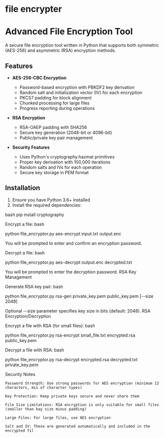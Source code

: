 # file encrypter

# Advanced File Encryption Tool

A secure file encryption tool written in Python that supports both symmetric (AES-256) and asymmetric (RSA) encryption methods.

## Features

- **AES-256-CBC Encryption**
  - Password-based encryption with PBKDF2 key derivation
  - Random salt and initialization vector (IV) for each encryption
  - PKCS7 padding for block alignment
  - Chunked processing for large files
  - Progress reporting during operations

- **RSA Encryption**
  - RSA-OAEP padding with SHA256
  - Secure key generation (2048-bit or 4096-bit)
  - Public/private key pair management

- **Security Features**
  - Uses Python's cryptography.hazmat primitives
  - Proper key derivation with 100,000 iterations
  - Random salts and IVs for each operation
  - Secure key storage in PEM format

## Installation

1. Ensure you have Python 3.6+ installed
2. Install the required dependencies:

bash
pip install cryptography

Encrypt a file:
bash

python file_encryptor.py aes-encrypt input.txt output.enc

You will be prompted to enter and confirm an encryption password.

Decrypt a file:
bash

python file_encryptor.py aes-decrypt output.enc decrypted.txt

You will be prompted to enter the decryption password.
RSA Key Management

Generate RSA key pair:
bash

python file_encryptor.py rsa-gen private_key.pem public_key.pem [--size 2048]

Optional --size parameter specifies key size in bits (default: 2048).
RSA Encryption/Decryption

Encrypt a file with RSA (for small files):
bash

python file_encryptor.py rsa-encrypt small_file.txt encrypted.rsa public_key.pem

Decrypt a file with RSA:
bash

python file_encryptor.py rsa-decrypt encrypted.rsa decrypted.txt private_key.pem

Security Notes

    Password Strength: Use strong passwords for AES encryption (minimum 12 characters, mix of character types)

    Key Protection: Keep private keys secure and never share them

    File Size Limitations: RSA encryption is only suitable for small files (smaller than key size minus padding)

    Large Files: For large files, use AES encryption

    Salt and IV: These are generated automatically and included in the encrypted fil
